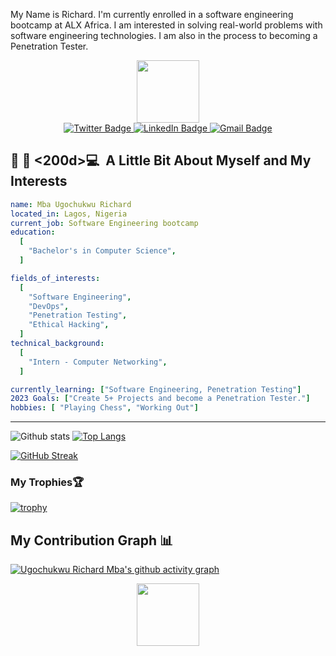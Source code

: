 My Name is Richard. I'm currently enrolled in a software engineering bootcamp at ALX Africa. I am interested in solving real-world problems with software engineering technologies. I am also in the process to becoming a Penetration Tester.
 
<div id="header" align="center">
  <img src="https://media.giphy.com/media/HwBlFQZFcAoUcPHZdX/giphy.gif" width="100"/>
</div>

<div id="badges" align="center">
  <a href="https://twitter.com/_RichardMba?t=RcJyjzEW_HJlrJcg8C4kWA&s=09">
    <img src="https://img.shields.io/badge/Twitter-blue?&logo=twitter&logoColor=highcontrast" alt="Twitter Badge"/>
  </a>
  <a href="https://www.linkedin.com/in/richard-mba/">
    <img src="https://img.shields.io/badge/LinkedIn-blue?&logo=linkedin&logoColor=highcontrast" alt="LinkedIn Badge"/>
  </a>
  <a href="https://mail.google.com/mail/u/0/#inbox/mbarichard18@gmail.com">
    <img src="https://img.shields.io/badge/Gmail-D14836?&logo=gmail&logoColor=white" alt="Gmail Badge"/>
  </a>
  
</div>
<img src="https://komarev.com/ghpvc/?username=Tilorich&style=compact-square&color=blue" align="center" alt=""/>

<h2> 👨 🏻 <200d>💻  &nbsp;A Little Bit About Myself and My Interests</h2>

```yaml
name: Mba Ugochukwu Richard
located_in: Lagos, Nigeria
current_job: Software Engineering bootcamp
education:
  [
    "Bachelor's in Computer Science",
  ]

fields_of_interests:
  [
    "Software Engineering",
    "DevOps",
    "Penetration Testing",
    "Ethical Hacking",
  ]
technical_background:
  [
    "Intern - Computer Networking",
  ]

currently_learning: ["Software Engineering, Penetration Testing"]
2023 Goals: ["Create 5+ Projects and become a Penetration Tester."]
hobbies: [ "Playing Chess", "Working Out"]
```

--- 
![Github stats](https://github-readme-stats.vercel.app/api?&username=Tilorich&repo=Tilorich&theme=highcontrast&show_icons=true&count_private=true)
[![Top Langs](https://github-readme-stats.vercel.app/api/top-langs/?username=Tilorich&langs_count=20&layout=compact&theme=vision-friendly-dark&count_private=true)](https://github.com/anuraghazra/github-readme-stats)



[![GitHub Streak](https://streak-stats.demolab.com/?user=Tilorich&theme=highcontrast)](https://git.io/streak-stats)

### My Trophies🏆 <!--My Trophies-->

[![trophy](https://github-profile-trophy.vercel.app/?username=Tilorich&theme=tokyonight&no-bg=false&no-frame=false&count_private=true)](https://github.com/Tilorich/Tilorich)

## My Contribution Graph :bar_chart:

[![Ugochukwu Richard Mba's github activity graph](https://github-readme-activity-graph.cyclic.app/graph?username=Tilorich&theme=chartreuse-dark)](https://github.com/ashutosh00710/github-readme-activity-graph)

<div id="header" align="center">
  <img src="https://media.giphy.com/media/HwBlFQZFcAoUcPHZdX/giphy.gif" width="100"/>
</div>
